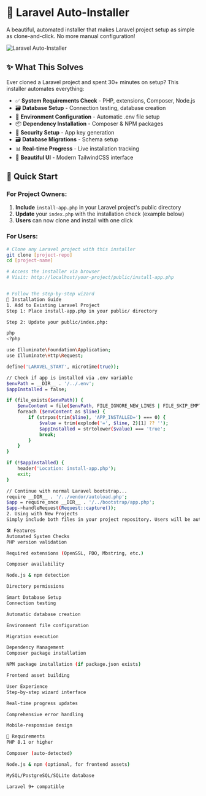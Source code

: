 # 🚀 Laravel Auto-Installer

A beautiful, automated installer that makes Laravel project setup as simple as clone-and-click. No more manual configuration!

![Laravel Auto-Installer](https://via.placeholder.com/800x400/3B82F6/FFFFFF?text=Laravel+Auto-Installer+Preview)

## ✨ What This Solves

Ever cloned a Laravel project and spent 30+ minutes on setup? This installer automates everything:

- ✅ **System Requirements Check** - PHP, extensions, Composer, Node.js
- 🗃️ **Database Setup** - Connection testing, database creation
- 📁 **Environment Configuration** - Automatic .env file setup  
- 📦 **Dependency Installation** - Composer & NPM packages
- 🔑 **Security Setup** - App key generation
- 🗃️ **Database Migrations** - Schema setup
- 📊 **Real-time Progress** - Live installation tracking
- 🎨 **Beautiful UI** - Modern TailwindCSS interface

## 🚀 Quick Start

### For Project Owners:
1. **Include** `install-app.php` in your Laravel project's public directory
2. **Update** your `index.php` with the installation check (example below)
3. **Users** can now clone and install with one click

### For Users:
```bash
# Clone any Laravel project with this installer
git clone [project-repo]
cd [project-name]

# Access the installer via browser
# Visit: http://localhost/your-project/public/install-app.php


# Follow the step-by-step wizard
📁 Installation Guide
1. Add to Existing Laravel Project
Step 1: Place install-app.php in your public/ directory

Step 2: Update your public/index.php:

php
<?php

use Illuminate\Foundation\Application;
use Illuminate\Http\Request;

define('LARAVEL_START', microtime(true));

// Check if app is installed via .env variable
$envPath = __DIR__ . '/../.env';
$appInstalled = false;

if (file_exists($envPath)) {
    $envContent = file($envPath, FILE_IGNORE_NEW_LINES | FILE_SKIP_EMPTY_LINES);
    foreach ($envContent as $line) {
        if (strpos(trim($line), 'APP_INSTALLED=') === 0) {
            $value = trim(explode('=', $line, 2)[1] ?? '');
            $appInstalled = strtolower($value) === 'true';
            break;
        }
    }
}

if (!$appInstalled) {
    header('Location: install-app.php');
    exit;
}

// Continue with normal Laravel bootstrap...
require __DIR__ . '/../vendor/autoload.php';
$app = require_once __DIR__ . '/../bootstrap/app.php';
$app->handleRequest(Request::capture());
2. Using with New Projects
Simply include both files in your project repository. Users will be automatically redirected to the installer on first access.

🛠️ Features
Automated System Checks
PHP version validation

Required extensions (OpenSSL, PDO, Mbstring, etc.)

Composer availability

Node.js & npm detection

Directory permissions

Smart Database Setup
Connection testing

Automatic database creation

Environment file configuration

Migration execution

Dependency Management
Composer package installation

NPM package installation (if package.json exists)

Frontend asset building

User Experience
Step-by-step wizard interface

Real-time progress updates

Comprehensive error handling

Mobile-responsive design

🔧 Requirements
PHP 8.1 or higher

Composer (auto-detected)

Node.js & npm (optional, for frontend assets)

MySQL/PostgreSQL/SQLite database

Laravel 9+ compatible
